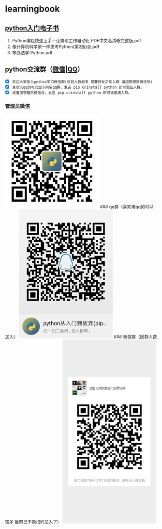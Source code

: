 # learningbook
## [python入门电子书](python)
1. Python编程快速上手—让繁琐工作自动化 PDF中文高清晰完整版.pdf
2. 像计算机科学家一样思考Python(第2版)全.pdf
3. 笨办法学 Python.pdf
## python交流群（[微信](admin.jpg)|[QQ](qrcode_1562374550173.jpg)）
- [x] ```欢迎大家加入python学习微信群(目前人数较多 需要好友才能入群 请加管理员微信号)```
- [x] ```喜欢玩qq的可以加下同名qq群，发送 pip uninstall python 即可验证入群。```
- [x] ```或者加管理员微信号，发送 pip uninstall python 即可被邀请入群。```
### 管理员微信
<img width = "310" src="/admin.jpg" alt="管理员微信号"/>
### qq群（喜欢用qq的可以加入）
<img width = "310" src="/qrcode_1562374550173.jpg" alt="python从入门到放弃 qq qun"/>
### 微信群（因群人数较多 目前已不能扫码加入了）
<img width = "310" src="/weixinqun.png" alt="python从入门到放弃 weinxin"/>
